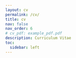 ```yaml
---
layout: cv
permalink: /cv/
title: cv
nav: false
nav_order: 6
# cv_pdf: example_pdf.pdf
description: Curriculum Vitae
toc:
  sidebar: left
---
```


